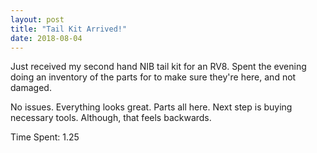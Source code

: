 ```yaml
---
layout: post
title: "Tail Kit Arrived!"
date: 2018-08-04
---
```


Just received my second hand NIB tail kit for an RV8. Spent the evening doing an inventory of the parts for to make sure they're here, and not damaged.

No issues. Everything looks great. Parts all here. Next step is buying necessary tools. Although, that feels backwards.

Time Spent: 1.25
